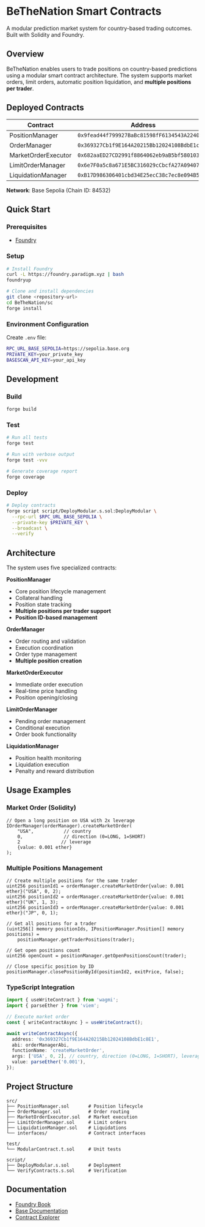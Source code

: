 # BeTheNation Smart Contracts

A modular prediction market system for country-based trading outcomes. Built with Solidity and Foundry.

## Overview

BeTheNation enables users to trade positions on country-based predictions using a modular smart contract architecture. The system supports market orders, limit orders, automatic position liquidation, and **multiple positions per trader**.

## Deployed Contracts

| Contract | Address | Explorer |
|----------|---------|----------|
| PositionManager | `0x9fead44f799927BaBc81598fF6134543A2240173` | [View](https://sepolia.basescan.org/address/0x9fead44f799927BaBc81598fF6134543A2240173) |
| OrderManager | `0x369327Cb1f9E164A20215Bb12024108BdbE1c8E1` | [View](https://sepolia.basescan.org/address/0x369327Cb1f9E164A20215Bb12024108BdbE1c8E1) |
| MarketOrderExecutor | `0x682aaED27CD2991f8864062eb9aB5bf58010341F` | [View](https://sepolia.basescan.org/address/0x682aaED27CD2991f8864062eb9aB5bf58010341F) |
| LimitOrderManager | `0x6e7F0a5c8a671E5BC316029cCbcfA27A094073aE` | [View](https://sepolia.basescan.org/address/0x6e7F0a5c8a671E5BC316029cCbcfA27A094073aE) |
| LiquidationManager | `0xB17D986306401cbd34E25ecC38c7ec8e094B520c` | [View](https://sepolia.basescan.org/address/0xB17D986306401cbd34E25ecC38c7ec8e094B520c) |

**Network**: Base Sepolia (Chain ID: 84532)

## Quick Start

### Prerequisites
- [Foundry](https://book.getfoundry.sh/getting-started/installation)

### Setup
```bash
# Install Foundry
curl -L https://foundry.paradigm.xyz | bash
foundryup

# Clone and install dependencies
git clone <repository-url>
cd BeTheNation/sc
forge install
```

### Environment Configuration
Create `.env` file:
```bash
RPC_URL_BASE_SEPOLIA=https://sepolia.base.org
PRIVATE_KEY=your_private_key
BASESCAN_API_KEY=your_api_key
```

## Development

### Build
```bash
forge build
```

### Test
```bash
# Run all tests
forge test

# Run with verbose output
forge test -vvv

# Generate coverage report
forge coverage
```

### Deploy
```bash
# Deploy contracts
forge script script/DeployModular.s.sol:DeployModular \
  --rpc-url $RPC_URL_BASE_SEPOLIA \
  --private-key $PRIVATE_KEY \
  --broadcast \
  --verify
```

## Architecture

The system uses five specialized contracts:

**PositionManager**
- Core position lifecycle management
- Collateral handling
- Position state tracking
- **Multiple positions per trader support**
- **Position ID-based management**

**OrderManager**
- Order routing and validation
- Execution coordination
- Order type management
- **Multiple position creation**

**MarketOrderExecutor**
- Immediate order execution
- Real-time price handling
- Position opening/closing

**LimitOrderManager**
- Pending order management
- Conditional execution
- Order book functionality

**LiquidationManager**
- Position health monitoring
- Liquidation execution
- Penalty and reward distribution

## Usage Examples

### Market Order (Solidity)
```solidity
// Open a long position on USA with 2x leverage
IOrderManager(orderManager).createMarketOrder(
    "USA",           // country
    0,               // direction (0=LONG, 1=SHORT)
    2               // leverage
    {value: 0.001 ether}
);
```

### Multiple Positions Management
```solidity
// Create multiple positions for the same trader
uint256 positionId1 = orderManager.createMarketOrder{value: 0.001 ether}("USA", 0, 2);
uint256 positionId2 = orderManager.createMarketOrder{value: 0.001 ether}("UK", 1, 3);
uint256 positionId3 = orderManager.createMarketOrder{value: 0.001 ether}("JP", 0, 1);

// Get all positions for a trader
(uint256[] memory positionIds, IPositionManager.Position[] memory positions) = 
    positionManager.getTraderPositions(trader);

// Get open positions count
uint256 openCount = positionManager.getOpenPositionsCount(trader);

// Close specific position by ID
positionManager.closePositionById(positionId2, exitPrice, false);
```

### TypeScript Integration
```typescript
import { useWriteContract } from 'wagmi';
import { parseEther } from 'viem';

// Execute market order
const { writeContractAsync } = useWriteContract();

await writeContractAsync({
  address: '0x369327Cb1f9E164A20215Bb12024108BdbE1c8E1',
  abi: orderManagerAbi,
  functionName: 'createMarketOrder',
  args: ['USA', 0, 2], // country, direction (0=LONG, 1=SHORT), leverage
  value: parseEther('0.001'),
});
```

## Project Structure

```
src/
├── PositionManager.sol       # Position lifecycle
├── OrderManager.sol          # Order routing
├── MarketOrderExecutor.sol   # Market execution
├── LimitOrderManager.sol     # Limit orders
├── LiquidationManager.sol    # Liquidations
└── interfaces/               # Contract interfaces

test/
└── ModularContract.t.sol     # Unit tests

script/
├── DeployModular.s.sol       # Deployment
└── VerifyContracts.s.sol     # Verification
```

## Documentation

- [Foundry Book](https://book.getfoundry.sh/)
- [Base Documentation](https://docs.base.org/)
- [Contract Explorer](https://sepolia.basescan.org/)

